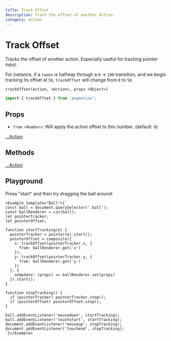 ```yaml
---
title: Track Offset
description: Track the offset of another Action.
category: action
---
```


# Track Offset

Tracks the offset of another action. Especially useful for tracking pointer input.

For instance, if a `tween` is halfway through a `0` -> `100` transition, and we begin tracking its offset at `50`, `trackOffset` will change from `0` to `50`.

`trackOffset(action, <Action>, props <Object>)`

```javascript
import { trackOffset } from 'popmotion';
```

## Props

- `from <Number>`: Will apply the action offset to this number. (default: `0`)

[...Action](/api/action)

## Methods

[...Action](/api/action)

## Playground

Press "start" and then try dragging the ball around:

```marksy
<Example template="Ball">{`
const ball = document.querySelector('.ball');
const ballRenderer = css(ball);
let pointerTracker;
let pointerOffset;

function startTracking(e) {
  pointerTracker = pointer(e).start();
  pointerOffset = composite({
    x: trackOffset(pointerTracker.x, {
      from: ballRenderer.get('x')
    }),
    y: trackOffset(pointerTracker.y, {
      from: ballRenderer.get('y')
    })
  }, {
    onUpdate: (props) => ballRenderer.set(props)
  }).start();
}

function stopTracking() {
  if (pointerTracker) pointerTracker.stop();
  if (pointerOffset) pointerOffset.stop();
}

ball.addEventListener('mousedown', startTracking);
ball.addEventListener('touchstart', startTracking);
document.addEventListener('mouseup', stopTracking);
document.addEventListener('touchend', stopTracking);
`}</Example>
```
